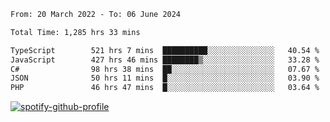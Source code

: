 <!--START_SECTION:waka-->

```txt
From: 20 March 2022 - To: 06 June 2024

Total Time: 1,285 hrs 33 mins

TypeScript        521 hrs 7 mins  ██████████░░░░░░░░░░░░░░░   40.54 %
JavaScript        427 hrs 46 mins ████████▒░░░░░░░░░░░░░░░░   33.28 %
C#                98 hrs 38 mins  ██░░░░░░░░░░░░░░░░░░░░░░░   07.67 %
JSON              50 hrs 11 mins  █░░░░░░░░░░░░░░░░░░░░░░░░   03.90 %
PHP               46 hrs 47 mins  █░░░░░░░░░░░░░░░░░░░░░░░░   03.64 %
```

<!--END_SECTION:waka-->
[![spotify-github-profile](https://spotify-github-profile.vercel.app/api/view?uid=c00zprrvy9xiloa9qnco3hmng&cover_image=true&theme=novatorem&show_offline=false&background_color=121212&bar_color=53b14f&bar_color_cover=false)](https://spotify-github-profile.vercel.app/api/view?uid=c00zprrvy9xiloa9qnco3hmng&redirect=true)



